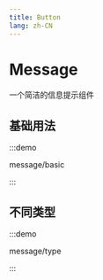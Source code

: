 ```yaml
---
title: Button
lang: zh-CN
---
```


# Message

<script setup>
const demos = import.meta.globEager('../../../demos/bole-design/message/*/*.vue')
</script>

一个简洁的信息提示组件

## 基础用法

:::demo

message/basic

:::

## 不同类型

:::demo

message/type

:::
